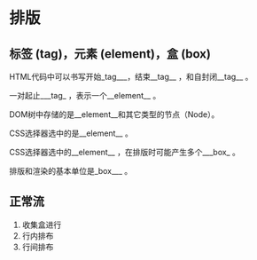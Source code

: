 # 排版

## 标签 (tag)，元素 (element)，盒 (box)

HTML代码中可以书写开始_tag___，结束__tag__ ，和自封闭__tag__ 。

一对起止___tag_ ，表示一个__element__ 。

DOM树中存储的是__element__和其它类型的节点（Node）。

CSS选择器选中的是__element__ 。

CSS选择器选中的__element__ ，在排版时可能产生多个___box_ 。

排版和渲染的基本单位是_box___ 。

## 正常流

1. 收集盒进行
2. 行内排布
3. 行间排布